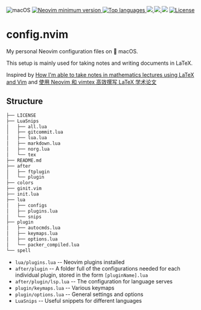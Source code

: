 <p>
    <a>
        <img alt="macOS" src="https://img.shields.io/badge/macOS-%23.svg?style=flat-square&logo=apple&color=grey&logoColor=white" />
    </a>
    <a href="https://github.com/neovim/neovim/releases/tag/nightly">
        <img src="https://img.shields.io/badge/Neovim-0.9-blueviolet.svg?style=flat-square&logo=Neovim&logoColor=green" alt="Neovim minimum version"/>
    </a>
    <a href="https://github.com/mathjiajia/config.nvim/search?l=lua">
      <img src="https://img.shields.io/github/languages/top/mathjiajia/config.nvim" alt="Top languages"/>
    </a>
    <a href="https://github.com/mathjiajia/config.nvim/graphs/commit-activity">
      <img src="https://img.shields.io/github/commit-activity/m/mathjiajia/config.nvim?style=flat-square" />
    </a>
    <a href="https://github.com/mathjiajia/config.nvim/graphs/contributors">
      <img src="https://img.shields.io/github/contributors/mathjiajia/config.nvim?style=flat-square" />
    </a>
    <a>
      <img src="https://img.shields.io/github/repo-size/mathjiajia/config.nvim?style=flat-square" />
    </a>
    <a href="https://github.com/mathjiajia/config.nvim/blob/master/LICENSE">
        <img src="https://img.shields.io/github/license/mathjiajia/config.nvim?style=flat-square&logo=GNU&label=License" alt="License"/>
    </a>
</p>

# config.nvim

My personal Neovim configuration files on &#63743; macOS.

This setup is mainly used for taking notes and writing documents in LaTeX.

Inspired by [How I'm able to take notes in mathematics lectures using LaTeX and Vim](https://castel.dev/post/lecture-notes-1/)
and [使用 Neovim 和 vimtex 高效撰写 LaTeX 学术论文](https://sspai.com/post/64080)

## Structure

```txt
├── LICENSE
├── LuaSnips
│   ├── all.lua
│   ├── gitcommit.lua
│   ├── lua.lua
│   ├── markdown.lua
│   ├── norg.lua
│   └── tex
├── README.md
├── after
│   ├── ftplugin
│   └── plugin
├── colors
├── ginit.vim
├── init.lua
├── lua
│   ├── configs
│   ├── plugins.lua
│   └── snips
├── plugin
│   ├── autocmds.lua
│   ├── keymaps.lua
│   ├── options.lua
│   └── packer_compiled.lua
└── spell
```

- `lua/plugins.lua` -- Neovim plugins installed
- `after/plugin` -- A folder full of the configurations needed for each individual plugin,
  stored in the form `[pluginName].lua`
- `after/plugin/lsp.lua` -- The configuration for language serves
- `plugin/keymaps.lua` -- Various keymaps
- `plugin/options.lua` -- General settings and options
- `LuaSnips` -- Useful snippets for different languages
